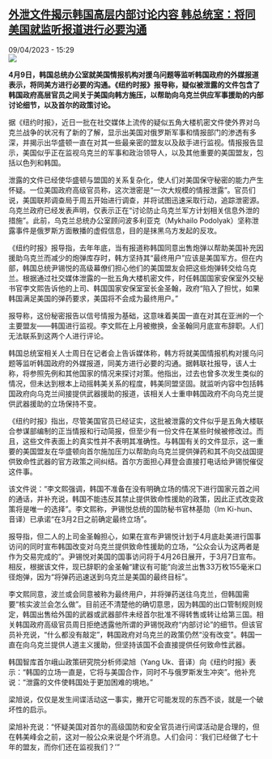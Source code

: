 <!--1681047902000-->
[外泄文件揭示韩国高层内部讨论内容 韩总统室：将同美国就监听报道进行必要沟通](https://www.rfi.fr/cn/%E5%9B%BD%E9%99%85/20230409-%E5%A4%96%E6%B3%84%E6%96%87%E4%BB%B6%E6%8F%AD%E7%A4%BA%E9%9F%A9%E5%9B%BD%E9%AB%98%E5%B1%82%E5%86%85%E9%83%A8%E8%AE%A8%E8%AE%BA%E5%86%85%E5%AE%B9-%E9%9F%A9%E6%80%BB%E7%BB%9F%E5%AE%A4-%E5%B0%86%E5%90%8C%E7%BE%8E%E5%9B%BD%E5%B0%B1%E7%9B%91%E5%90%AC%E6%8A%A5%E9%81%93%E8%BF%9B%E8%A1%8C%E5%BF%85%E8%A6%81%E6%B2%9F%E9%80%9A)
------

<div>09/04/2023 - 15:29</div><img src="https://s.rfi.fr/media/display/7a738a22-d91b-11ec-a887-005056bf30b7/w:1280/p:16x9/AP22141284036222.jpg"><p><strong>4月9日，韩国总统办公室就美国情报机构对援乌问题等监听韩国政府的外媒报道表示，将同美方进行必要的沟通。《纽约时报》报导称，疑似被泄露的文件包含了韩国政府高层官员之间关于美国向韩方施压，以帮助向乌克兰供应军事援助的内部讨论细节，以及首尔的政策讨论。                    </strong></p><div><p><span><span><span><span>据《纽约时报》，近日一批在社交媒体上流传的疑似五角大楼机密文件使外界对乌克兰战争的状况有了新的了解，显示出美国对俄罗斯军事和情报部门的渗透有多深，并揭示出华盛顿一直在对其一些最亲密的盟友以及敌手进行监视。情报报告显示，美国似乎正在监视乌克兰的军事和政治领导人，以及其他重要的美国盟友，包括以色列和韩国。</span></span></span></span></p><p><span><span><span><span>泄露的文件已经使华盛顿与盟国的关系复杂化，使人们对美国保守秘密的能力产生怀疑。一位美国政府高级官员称，这次泄密是“一次大规模的情报泄露”。官员们说，美国联邦调查局于周五开始进行调查，并将试图迅速采取行动，追踪泄密源。<span><span><span><span><span><span><span><span><span><span><span><span><span>乌克兰政府已经发表声明，仅表示正在“讨论防止乌克兰军方计划相关信息外泄的措施”。此前，</span></span></span></span></span></span></span></span></span></span></span></span></span></span></span></span></span>乌克兰总统办公室顾问波多利亚克（Mykhailo Podolyak）坚称泄露事件是俄罗斯方面散播的虚假信息，目的是抹黑乌方发起的反攻。</p><p><span><span><span><span>《纽约时报》报导指，去年年底，当有报道称韩国同意出售炮弹以帮助美国补充因援助乌克兰而减少的炮弹库存时，韩</span></span></span></span>方<span><span><span><span>坚持其“最终用户”应该是美国军方。但在内部，韩国总统尹锡悦的高级幕僚们担心他们的美国盟友会把这些炮弹转交给乌克兰。根据通过社交媒体泄露的一批五角大楼机密文件，时任韩国国家安保室外交秘书官李文熙告诉他的上司</span></span></span></span>、<span><span><span><span>韩国国家安保室室长金圣翰</span>，政府“陷入了担忧，如果韩国满足美国的弹药要求，美国将不会成为最终用户。”</span></span></span></p><p><span><span><span><span>报导称，这份秘密报告以信号情报为基础，这意味着美国一直在对其在亚洲的一个主要盟友——韩国进行监视。李文熙在上月被撤换，金圣翰同</span>月底宣布辞职。人们无法联系到这两个人进行评论。</span></span></span></p><p><span><span><span><span>韩国总统室相关人士周日在记者会上告诉媒体称，韩方将就美国情报机构对援乌问题等监听韩国政府的外媒报道，同美方进行必要的沟通。</span></span>据韩联社报导，该人士称，将参照先例和其他国家的情况来探讨对策。他指出，过去也曾多次发生类似的情况，但未达到根本上动摇韩美关系的程度，韩美同盟坚固。就监听内容中包括韩国政府向乌克兰间接提供武器援助的报道，该相关人士重申韩国政府不向乌克兰提供武器援助的立场保持不变。</span></span></p><p><span><span><span><span>《纽约时报》指出，尽管美国官员已经证实，这批被泄露的文件似乎是五角大楼联合参谋部编制的</span></span></span></span>正当<span><span><span><span>情报和行动简报，但至少有一份文件在某些时候被修改过。而且，这些文件表面上的真实性并不表明其准确性。与韩国有关的文件显示，这一重要的美国盟友在华盛顿向首尔施加压力以帮助向乌克兰提供弹药和其不向交战国提供致命</span></span></span></span><span><span><span>性<span>武器的官方政策之间纠结。首尔</span></span></span></span><span><span><span>方面</span></span></span><span><span><span><span>担心拜登会直接打电话给尹锡悦催促这件事。</span></span></span></span></p><p><span><span><span><span>该文件说：“李文熙强调，韩国不准备在没有明确立场的情况下进行国家元首之间的通话，并补充说，韩国不能违反其禁止提供致命性援助的政策，因此正式改变政策将是唯一的选择”。李文熙称，尹锡悦总统的国防秘书官林基勋（</span></span></span></span>Im Ki-hun、<span><span><span><span>音译）已承诺“在</span>3<span>月</span>2<span>日之前确定最终立场”。</span></span></span></span></p><p><span><span><span><span>报导指，但二人的上司金圣翰</span>担心，如果在宣布尹锡悦计划于4<span>月底赴美进行国事访问的同时宣布韩国改变对乌克兰提供致命性援助的立场，“公众会认为这两者是作为交易完成的”。尹锡悦对美国的国事访问将于</span>4<span>月</span>26<span>日展开，于</span>3<span>月</span>7<span>日宣布。相反，根据该文件，现已辞职的金圣翰</span>“建议有可能”向波兰出售33<span>万枚</span>155<span>毫米口径炮弹，因为“将弹药迅速送到乌克兰是美国的最终目标”。</span></span></span></span></p><p><span><span><span><span>李文熙同意，波兰或会同意被称为最终用户，并将弹药送往乌克兰，但韩国需要“核实波兰会怎么做”。目前还不清楚他的确切意思，因为韩国的出口管制规则规定，韩国出售给外国的武器或武器部件未经首尔批准不得转售或转让给第三国。相关韩国政府高级官员周日拒绝透露他所谓的尹锡悦政府“内部讨论”的细节。但该官员补充说，“什么都没有敲定”，韩国政府对乌克兰的政策仍然“没有改变”。韩国一直在向乌克兰</span></span></span></span><span><span><span>提供</span></span></span><span><span><span><span>人道主义援助，但坚持该国不会直接提供任何致命性武器。</span></span></span></span></p><p><span><span><span><span>韩国智库</span>首尔峨山政策研究院分析师梁旭（</span></span></span>Yang Uk、<span><span><span>音译）向<span>《纽约时报》</span>表示：“韩国的立场一直是，它将与美国合作，同时不与俄罗斯发生冲突”。他补充说：“泄露的文件使韩国处于更加困难的境地。”</span></span></span></p><p><span><span><span><span>梁旭说，仅仅是发生间谍活动这一事实，撇开它可能发现的东西不谈，就是一个破坏性的启示。</span></span></span></span></p><p><span><span><span><span>梁旭补充说：“怀疑美国对首尔的高级国防和安全官员进行间谍活动是合理的，但在韩美峰会之前，这对一般公众来说是个坏消息。人们会问：‘我们已经做了七十年的盟友，而你们还在监视我们？’”</span></span></span></span></p><div data-selfpromo-newsletter></div><div data-selfpromo-app></div></div>
